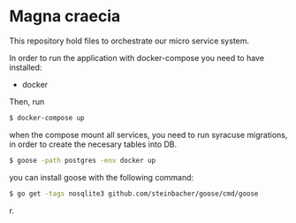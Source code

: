 # Magna craecia

This repository hold files to orchestrate our micro service system.

In order to run the application with docker-compose you need to have installed:

- docker

Then, run 

```sh
$ docker-compose up
```

when the compose mount all services, you need to run syracuse migrations, in order
to create the necesary tables into DB.

```sh
$ goose -path postgres -env docker up
```

you can install goose with the following command:

```sh
$ go get -tags nosqlite3 github.com/steinbacher/goose/cmd/goose
```



r.